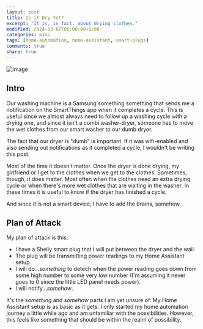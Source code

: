 ```yaml
---
layout: post
title: Is it Dry Yet?
excerpt: "It is, in fact, about drying clothes."
modified: 2024-03-07T00:00:00+0:00
categories: misc
tags: [home-automation, home-assistant, smart-plugs]
comments: true
share: true
---
```


![image](https://github.com/BadgerBadgerBadgerBadger/BadgerBadgerBadgerBadger.github.io/assets/5138570/61210f38-0a3a-40cd-854e-d38d7f6e685e)

## Intro

Our washing machine is a Samsung something something that sends me a notification on the SmartThings app when it completes a cycle. This is useful since we almost always need to follow up a washing cycle with a drying one, and since it isn't a combi washer-dryer, someone has to move the wet clothes from our smart washer to our dumb dryer.

The fact that our dryer is "dumb" is important. If it was wifi-enabled and also sending out notifications as it completed a cycle, I wouldn't be writing this post. 

Most of the time it doesn't matter. Once the dryer is done drying, my girlfriend or I get to the clothes when we get to the clothes. Sometimes, though, it does matter. Most often when the clothes need an extra drying cycle or when there's more wet clothes that are waiting in the washer. In these times it is useful to know if the dryer has finished a cycle.

And since it is not a smart device, I have to add the brains, somehow.

## Plan of Attack

My plan of attack is this:
- I have a Shelly smart plug that I will put between the dryer and the wall.
- The plug will be transmitting power readings to my Home Assistant setup.
- I will do..._something_ to detech when the power reading goes down from some high number to some very low number (I'm assuming it never goes to 0 since the little LED panel needs power).
- I will notify..._somehow_.

It's the _something_ and _somehow_ parts I am yet unsure of. My Home Assistant setup is as basic as it gets. I only started my home automation journey a little while ago and am unfamiliar with the possibilities. However, this feels like something that should be within the realm of possibility.
